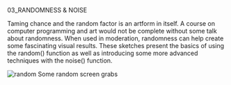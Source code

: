 03_RANDOMNESS & NOISE

Taming chance and the random factor is an artform in itself. A course on computer programming and art would not be complete without some talk about randomness. When used in moderation, randomness can help create some fascinating visual results. These sketches present the basics of using the random() function as well as introducing some more advanced techniques with the noise() function. 

![random](https://cloud.githubusercontent.com/assets/1027891/9546964/16804c92-4d97-11e5-982e-6ecd936f87ec.png)
Some random screen grabs

